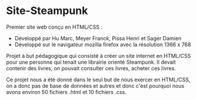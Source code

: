 # Site-Steampunk
Premier site web conçu en HTML/CSS :
- Développé par Hu Marc, Meyer Franck, Pissa Henri et Sager Damien
- Développé sur le navigateur mozilla firefox avec la résolution 1366 x 768

Projet à but pédagogique qui consisté à créer un site internet en HTML/CSS pour une personne qui tenait une librairie orienté Steampunk. 
Il devait contenir des livres, on pouvait consulter ces livres, acheter ces livres.

Ce projet nous a été donné dans le seul but de nous exercer en HTML/CSS, on a donc pas de base de données et autres et donc c'est pourquoi
nous avons environ 50 fichiers .html et 10 fichiers .css.
